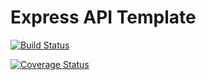 # Express API Template

[![Build Status](https://travis-ci.com/petelc/express-api-template.svg?token=kpwuseWAVK9G5ywTB1Hx&branch=master)](https://travis-ci.com/petelc/express-api-template)

[![Coverage Status](https://coveralls.io/repos/github/petelc/express-api-template/badge.svg?branch=master)](https://coveralls.io/github/petelc/express-api-template?branch=master)